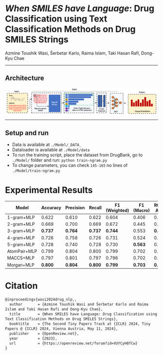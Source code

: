 # ***When SMILES have Language*: Drug Classification using Text Classification Methods on Drug SMILES Strings**

Azmine Toushik Wasi, Šerbetar Karlo, Raima Islam, Taki Hasan Rafi, Dong-Kyu Chae

---

## Architecture
<p align="center">
  <img src="Fig/model.png" width="1000"/>
</p>

---

## Setup and run
- Data is available at `./Model/_DATA_`
- Dataloader is available at `./Model/data`
- To run the training script, place the dataset from DrugBank, go to `./Model/` folder and run: `python train-ngram.py`
- To change parameters, you can check `145-165` no lines of `./Model/train-ngram.py`

# Experimental Results

| Model          | Accuracy | Precision | Recall | F1 (Weighted) | F1 (Macro) | ROC-AUC |
|----------------|----------|-----------|--------|----------------|-------------|---------|
| 1-gram+MLP     | 0.622    | 0.610     | 0.622  | 0.604          | 0.406       | 0.760   |
| 2-gram+MLP     | 0.669    | 0.700     | 0.669  | 0.672          | 0.445       | 0.810   |
| 3-gram+MLP     | **0.737**| **0.764** | **0.737**| **0.744**     | 0.553       | **0.848**|
| 4-gram+MLP     | 0.726    | 0.758     | 0.726  | 0.731          | 0.524       | 0.841   |
| 5-gram+MLP     | 0.728    | 0.740     | 0.728  | 0.730          | **0.563**   | 0.838   |
| AtomPair+MLP   | 0.799    | 0.804     | 0.800  | 0.799          | 0.702       | 0.876   |
| MACCS+MLP      | 0.797    | 0.801     | 0.797  | 0.796          | 0.702       | 0.873   |
| Morgan+MLP     | **0.800**| **0.804** | **0.800**| **0.799**     | **0.703**   | **0.876**|



# Citation
```
@inproceedings{wasi2024drug_nlp,,
  author       = {Azmine Toushik Wasi and Šerbetar Karlo and Raima Islam and Taki Hasan Rafi and Dong-Kyu Chae},
  title        = {When SMILES have Language: Drug Classification using Text Classification Methods on Drug SMILES Strings},
  booktitle    = {The Second Tiny Papers Track at {ICLR} 2024, Tiny Papers @ {ICLR} 2024, Vienna Austria, May 11, 2024},
  publisher    = {OpenReview.net},
  year         = {2023},
  url          = {https://openreview.net/forum?id=VUYCyH8fCw}
}
```